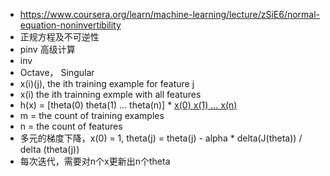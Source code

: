 - https://www.coursera.org/learn/machine-learning/lecture/zSiE6/normal-equation-noninvertibility
- 正规方程及不可逆性
- pinv 高级计算
- inv
- Octave， Singular
- x(i)(j), the ith training example for feature j
- x(i) the ith trainning exmple with all features
- h(x) = [theta(0) theta(1) ... theta(n)] * [x(0) x(1) ... x(n)](T)
- m = the count of training examples
- n = the count of features
- 多元的梯度下降，x(0) = 1, theta(j) = theta(j) - alpha * delta(J(theta)) / delta (theta(j))
- 每次迭代，需要对n个x更新出n个theta
